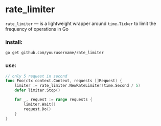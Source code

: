 # rate_limiter

`rate_limiter` — is a lightweight wrapper around `time.Ticker` to limit the frequency of operations in Go


### install:
```
go get github.com/yourusername/rate_limiter
```

### use:
```go
// only 5 request in second
func Foo(ctx context.Context, requests []Request) {
    limiter := rate_limiter.NewRateLimiter(time.Second / 5)
    defer limiter.Stop()

    for _, request := range requests {
        limiter.Wait()
        request.Do()
    }
}
```